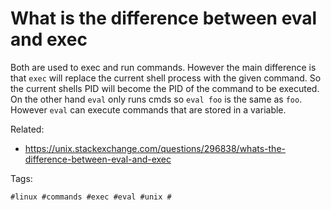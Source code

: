 # What is the difference between eval and exec

Both are used to exec and run commands. However the main difference is 
that `exec` will replace the current shell process with the given command.
So the current shells PID will become the PID of the command to be executed. 
On the other hand `eval` only runs cmds so `eval foo` is the same as `foo`.
However `eval` can execute commands that are stored in a variable.

Related:

* <https://unix.stackexchange.com/questions/296838/whats-the-difference-between-eval-and-exec>

Tags:

    #linux #commands #exec #eval #unix #
